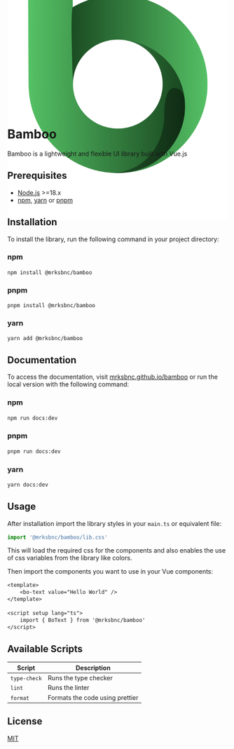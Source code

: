 <div style="display: flex; align-items: center; justify-content: center; height: 200px;  margin-bottom: 1rem;">
<img src="./public/logo.webp" alt="bamboo">
</div>

# Bamboo

Bamboo is a lightweight and flexible UI library built with Vue.js

## Prerequisites

- [Node.js](https://nodejs.org/en/) >=18.x
- [npm](https://www.npmjs.com/), [yarn](https://yarnpkg.com/) or [pnpm](https://pnpm.io/)

## Installation

To install the library, run the following command in your project directory:

### npm

```npm
npm install @mrksbnc/bamboo
```

### pnpm

```pnpm
pnpm install @mrksbnc/bamboo
```

### yarn

```yarn
yarn add @mrksbnc/bamboo
```

## Documentation

To access the documentation, visit [mrksbnc.github.io/bamboo](https://mrksbnc.github.io/bamboo) or run the local version
with the following command:

### npm

```bash
npm run docs:dev
```

### pnpm

```bash
pnpm run docs:dev
```

### yarn

```bash
yarn docs:dev
```

## Usage

After installation import the library styles in your `main.ts` or equivalent file:

```ts
import '@mrksbnc/bamboo/lib.css'
```

This will load the required css for the components and also enables the use of css variables from the library like
colors.

Then import the components you want to use in your Vue components:

```vue
<template>
	<bo-text value="Hello World" />
</template>

<script setup lang="ts">
	import { BoText } from '@mrksbnc/bamboo'
</script>
```

## Available Scripts

| Script       | Description                     |
| ------------ | ------------------------------- |
| `type-check` | Runs the type checker           |
| `lint`       | Runs the linter                 |
| `format`     | Formats the code using prettier |

## License

[MIT](https://github.com/mrksbnc/bamboo/blob/main/LICENSE)
